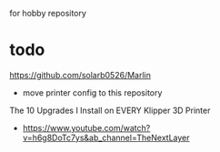 for hobby repository

# todo

https://github.com/solarb0526/Marlin
- move printer config to this repository

The 10 Upgrades I Install on EVERY Klipper 3D Printer
- https://www.youtube.com/watch?v=h6g8DoTc7ys&ab_channel=TheNextLayer
